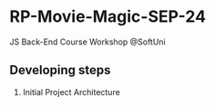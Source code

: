 # RP-Movie-Magic-SEP-24
JS Back-End Course Workshop @SoftUni

## Developing steps
1. Initial Project Architecture 